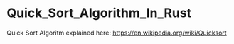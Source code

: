 # Quick_Sort_Algorithm_In_Rust
Quick Sort Algoritm explained here: https://en.wikipedia.org/wiki/Quicksort
